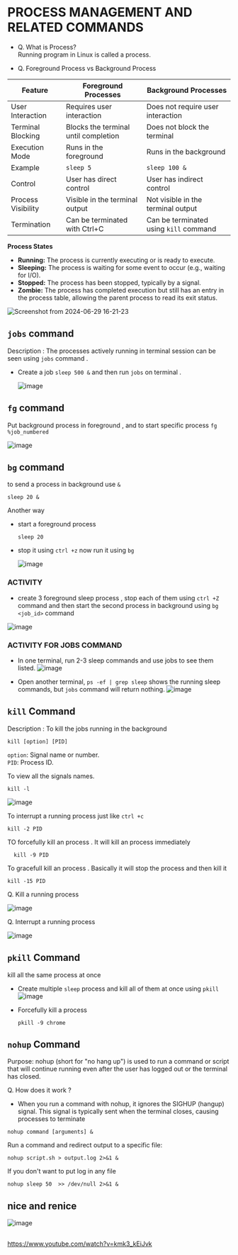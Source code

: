 # PROCESS MANAGEMENT AND RELATED COMMANDS

- Q. What is Process?  
  Running program in Linux is called a process.

- Q. Foreground Process vs Background Process
  
| Feature                  | Foreground Processes                             | Background Processes                             |
|--------------------------|-------------------------------------------------|-------------------------------------------------|
| User Interaction          | Requires user interaction                       | Does not require user interaction                |
| Terminal Blocking         | Blocks the terminal until completion            | Does not block the terminal                      |
| Execution Mode            | Runs in the foreground                          | Runs in the background                           |
| Example                   | `sleep 5`                                      | `sleep 100 &`                                   |
| Control                   | User has direct control                         | User has indirect control                        |
| Process Visibility        | Visible in the terminal output                  | Not visible in the terminal output               |
| Termination               | Can be terminated with Ctrl+C                  | Can be terminated using `kill` command          |

**Process States**

- **Running:** The process is currently executing or is ready to execute.
- **Sleeping:** The process is waiting for some event to occur (e.g., waiting for I/O).
- **Stopped:** The process has been stopped, typically by a signal.
- **Zombie:** The process has completed execution but still has an entry in the process table, allowing the parent process to read its exit status.

![Screenshot from 2024-06-29 16-21-23](https://github.com/user-attachments/assets/0eb4903b-2f90-4db4-ac73-2e07a2c8f6ce)



## `jobs` command
Description : The processes actively running in terminal session can be seen using `jobs` command .  


- Create a job `sleep 500 &` and then run `jobs` on terminal .

  ![image](https://github.com/user-attachments/assets/140c3f55-5b2d-464b-94bb-97c87ed32845)

## `fg` command

Put background process in foreground , and to start specific process `fg %job_numbered` 

![image](https://github.com/user-attachments/assets/e036b94b-417c-4e59-9032-72657b9d1a88)


## `bg` command

to send a process in background use `&`

```
sleep 20 &
```

Another way

- start a foreground process
  ```
  sleep 20
  ```

- stop it using `ctrl +z` now run it using `bg`
  
  ![image](https://github.com/user-attachments/assets/86b4284c-7337-47b9-9f15-16dd2ecf2830)

### ACTIVITY

- create 3 foreground sleep process , stop each of them using `ctrl +Z` command and then start the second process in background using `bg <job_id>` command

 ![image](https://github.com/user-attachments/assets/844ecdcf-c5b5-4021-9978-ddbcba21f940)




### ACTIVITY FOR JOBS COMMAND

- In one terminal, run 2-3 sleep commands and use jobs to see them listed.
  ![image](https://github.com/user-attachments/assets/ed102a0f-c738-4eb4-ac22-99fbdce03540)

- Open another terminal, `ps -ef | grep sleep` shows the running sleep commands, but `jobs` command will return nothing.
![image](https://github.com/user-attachments/assets/03ab37ca-eee2-4b0a-b25c-b6d14cab4f56)




## `kill` Command

Description : To kill the jobs running in the background
```
kill [option] [PID]
```
`option`: Signal name or number.  
`PID`: Process ID.


To view all the signals names.
```
kill -l
```
![image](https://github.com/user-attachments/assets/4f788a51-06ee-40e4-9031-c882bd46cd70)


To interrupt a running process just like `ctrl +c`
```
kill -2 PID
```

TO forcefully kill an process . It will kill an process immediately
```
  kill -9 PID
```

To gracefull kill an process . Basically it will stop the process and then kill it
```
kill -15 PID
```

Q. Kill a running process 

![image](https://github.com/user-attachments/assets/e0d720a9-2a5b-4e27-9aa3-423e65d5a700)

Q. Interrupt a running process

![image](https://github.com/user-attachments/assets/e930d1cb-e78f-4de6-9b6e-75665ce35d98)

## `pkill` Command

kill all the same process at once 

- Create multiple `sleep` process and kill all of them at once using `pkill`
![image](https://github.com/user-attachments/assets/5818cbf5-5996-42db-b445-1a7492479a8d)

- Forcefully kill a process
  ```
  pkill -9 chrome
  ```

## `nohup` Command

Purpose: nohup (short for "no hang up") is used to run a command or script that will continue running even after the user has logged out or the terminal has closed.

Q. How does it work ? 
- When you run a command with nohup, it ignores the SIGHUP (hangup) signal. This signal is typically sent when the terminal closes, causing processes to terminate

```
nohup command [arguments] &
```

Run a command and redirect output to a specific file:
```
nohup script.sh > output.log 2>&1 &
```

If you don't want to put log in any file

```
nohup sleep 50  >> /dev/null 2>&1 &
```

## nice and renice

![image](https://github.com/user-attachments/assets/2312b278-aa4e-41c5-ab7f-8758bf84fc07)

## 

https://www.youtube.com/watch?v=kmk3_kEiJvk
